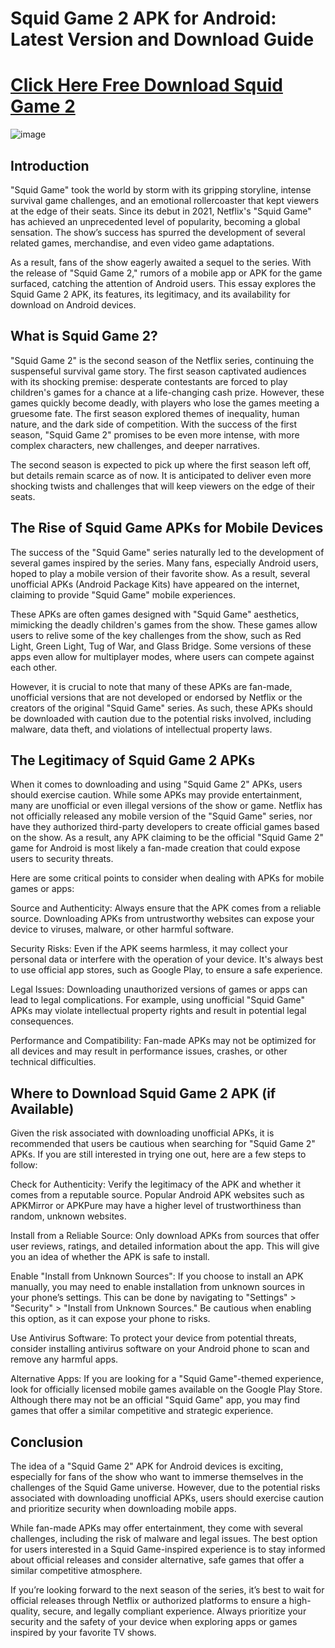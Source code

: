 # Squid Game 2 APK for Android: Latest Version and Download Guide

# [Click Here Free Download Squid Game 2](https://squid-game-2.modfyp.com/)

![image](https://github.com/user-attachments/assets/f17ef055-217f-442a-b7ab-0da3c5530c9e)

## Introduction

"Squid Game" took the world by storm with its gripping storyline, intense survival game challenges, and an emotional rollercoaster that kept viewers at the edge of their seats. Since its debut in 2021, Netflix's "Squid Game" has achieved an unprecedented level of popularity, becoming a global sensation. The show’s success has spurred the development of several related games, merchandise, and even video game adaptations.

As a result, fans of the show eagerly awaited a sequel to the series. With the release of "Squid Game 2," rumors of a mobile app or APK for the game surfaced, catching the attention of Android users. This essay explores the Squid Game 2 APK, its features, its legitimacy, and its availability for download on Android devices.

## What is Squid Game 2?

"Squid Game 2" is the second season of the Netflix series, continuing the suspenseful survival game story. The first season captivated audiences with its shocking premise: desperate contestants are forced to play children's games for a chance at a life-changing cash prize. However, these games quickly become deadly, with players who lose the games meeting a gruesome fate. The first season explored themes of inequality, human nature, and the dark side of competition. With the success of the first season, "Squid Game 2" promises to be even more intense, with more complex characters, new challenges, and deeper narratives.

The second season is expected to pick up where the first season left off, but details remain scarce as of now. It is anticipated to deliver even more shocking twists and challenges that will keep viewers on the edge of their seats.

## The Rise of Squid Game APKs for Mobile Devices

The success of the "Squid Game" series naturally led to the development of several games inspired by the series. Many fans, especially Android users, hoped to play a mobile version of their favorite show. As a result, several unofficial APKs (Android Package Kits) have appeared on the internet, claiming to provide "Squid Game" mobile experiences.

These APKs are often games designed with "Squid Game" aesthetics, mimicking the deadly children's games from the show. These games allow users to relive some of the key challenges from the show, such as Red Light, Green Light, Tug of War, and Glass Bridge. Some versions of these apps even allow for multiplayer modes, where users can compete against each other.

However, it is crucial to note that many of these APKs are fan-made, unofficial versions that are not developed or endorsed by Netflix or the creators of the original "Squid Game" series. As such, these APKs should be downloaded with caution due to the potential risks involved, including malware, data theft, and violations of intellectual property laws.

## The Legitimacy of Squid Game 2 APKs

When it comes to downloading and using "Squid Game 2" APKs, users should exercise caution. While some APKs may provide entertainment, many are unofficial or even illegal versions of the show or game. Netflix has not officially released any mobile version of the "Squid Game" series, nor have they authorized third-party developers to create official games based on the show. As a result, any APK claiming to be the official "Squid Game 2" game for Android is most likely a fan-made creation that could expose users to security threats.

Here are some critical points to consider when dealing with APKs for mobile games or apps:

Source and Authenticity: Always ensure that the APK comes from a reliable source. Downloading APKs from untrustworthy websites can expose your device to viruses, malware, or other harmful software.

Security Risks: Even if the APK seems harmless, it may collect your personal data or interfere with the operation of your device. It's always best to use official app stores, such as Google Play, to ensure a safe experience.

Legal Issues: Downloading unauthorized versions of games or apps can lead to legal complications. For example, using unofficial "Squid Game" APKs may violate intellectual property rights and result in potential legal consequences.

Performance and Compatibility: Fan-made APKs may not be optimized for all devices and may result in performance issues, crashes, or other technical difficulties.

## Where to Download Squid Game 2 APK (if Available)

Given the risk associated with downloading unofficial APKs, it is recommended that users be cautious when searching for "Squid Game 2" APKs. If you are still interested in trying one out, here are a few steps to follow:

Check for Authenticity: Verify the legitimacy of the APK and whether it comes from a reputable source. Popular Android APK websites such as APKMirror or APKPure may have a higher level of trustworthiness than random, unknown websites.

Install from a Reliable Source: Only download APKs from sources that offer user reviews, ratings, and detailed information about the app. This will give you an idea of whether the APK is safe to install.

Enable "Install from Unknown Sources": If you choose to install an APK manually, you may need to enable installation from unknown sources in your phone’s settings. This can be done by navigating to "Settings" > "Security" > "Install from Unknown Sources." Be cautious when enabling this option, as it can expose your phone to risks.

Use Antivirus Software: To protect your device from potential threats, consider installing antivirus software on your Android phone to scan and remove any harmful apps.

Alternative Apps: If you are looking for a "Squid Game"-themed experience, look for officially licensed mobile games available on the Google Play Store. Although there may not be an official "Squid Game" app, you may find games that offer a similar competitive and strategic experience.

## Conclusion

The idea of a "Squid Game 2" APK for Android devices is exciting, especially for fans of the show who want to immerse themselves in the challenges of the Squid Game universe. However, due to the potential risks associated with downloading unofficial APKs, users should exercise caution and prioritize security when downloading mobile apps.

While fan-made APKs may offer entertainment, they come with several challenges, including the risk of malware and legal issues. The best option for users interested in a Squid Game-inspired experience is to stay informed about official releases and consider alternative, safe games that offer a similar competitive atmosphere.

If you’re looking forward to the next season of the series, it’s best to wait for official releases through Netflix or authorized platforms to ensure a high-quality, secure, and legally compliant experience. Always prioritize your security and the safety of your device when exploring apps or games inspired by your favorite TV shows.
